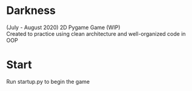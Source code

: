 # Darkness
(July - August 2020) 2D Pygame Game (WIP)  
Created to practice using clean architecture and well-organized code in OOP

# Start
Run startup.py to begin the game
